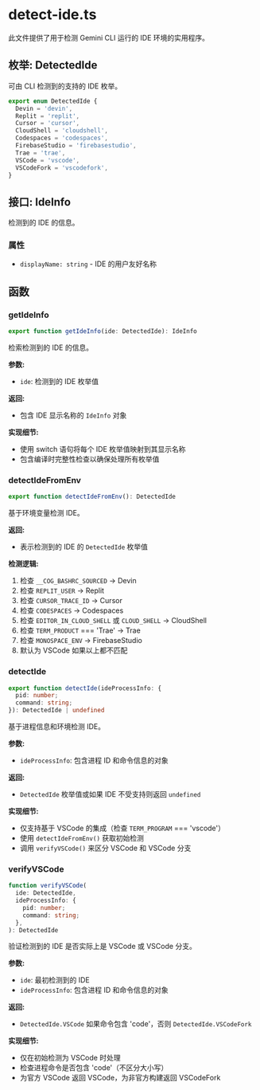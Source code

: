 # detect-ide.ts

此文件提供了用于检测 Gemini CLI 运行的 IDE 环境的实用程序。

## 枚举: DetectedIde

可由 CLI 检测到的支持的 IDE 枚举。

```typescript
export enum DetectedIde {
  Devin = 'devin',
  Replit = 'replit',
  Cursor = 'cursor',
  CloudShell = 'cloudshell',
  Codespaces = 'codespaces',
  FirebaseStudio = 'firebasestudio',
  Trae = 'trae',
  VSCode = 'vscode',
  VSCodeFork = 'vscodefork',
}
```

## 接口: IdeInfo

检测到的 IDE 的信息。

### 属性

- `displayName: string` - IDE 的用户友好名称

## 函数

### getIdeInfo

```typescript
export function getIdeInfo(ide: DetectedIde): IdeInfo
```

检索检测到的 IDE 的信息。

**参数:**
- `ide`: 检测到的 IDE 枚举值

**返回:**
- 包含 IDE 显示名称的 `IdeInfo` 对象

**实现细节:**
- 使用 switch 语句将每个 IDE 枚举值映射到其显示名称
- 包含编译时完整性检查以确保处理所有枚举值

### detectIdeFromEnv

```typescript
export function detectIdeFromEnv(): DetectedIde
```

基于环境变量检测 IDE。

**返回:**
- 表示检测到的 IDE 的 `DetectedIde` 枚举值

**检测逻辑:**
1. 检查 `__COG_BASHRC_SOURCED` → Devin
2. 检查 `REPLIT_USER` → Replit
3. 检查 `CURSOR_TRACE_ID` → Cursor
4. 检查 `CODESPACES` → Codespaces
5. 检查 `EDITOR_IN_CLOUD_SHELL` 或 `CLOUD_SHELL` → CloudShell
6. 检查 `TERM_PRODUCT` === 'Trae' → Trae
7. 检查 `MONOSPACE_ENV` → FirebaseStudio
8. 默认为 VSCode 如果以上都不匹配

### detectIde

```typescript
export function detectIde(ideProcessInfo: {
  pid: number;
  command: string;
}): DetectedIde | undefined
```

基于进程信息和环境检测 IDE。

**参数:**
- `ideProcessInfo`: 包含进程 ID 和命令信息的对象

**返回:**
- `DetectedIde` 枚举值或如果 IDE 不受支持则返回 `undefined`

**实现细节:**
- 仅支持基于 VSCode 的集成（检查 `TERM_PROGRAM` === 'vscode'）
- 使用 `detectIdeFromEnv()` 获取初始检测
- 调用 `verifyVSCode()` 来区分 VSCode 和 VSCode 分支

### verifyVSCode

```typescript
function verifyVSCode(
  ide: DetectedIde,
  ideProcessInfo: {
    pid: number;
    command: string;
  },
): DetectedIde
```

验证检测到的 IDE 是否实际上是 VSCode 或 VSCode 分支。

**参数:**
- `ide`: 最初检测到的 IDE
- `ideProcessInfo`: 包含进程 ID 和命令信息的对象

**返回:**
- `DetectedIde.VSCode` 如果命令包含 'code'，否则 `DetectedIde.VSCodeFork`

**实现细节:**
- 仅在初始检测为 VSCode 时处理
- 检查进程命令是否包含 'code'（不区分大小写）
- 为官方 VSCode 返回 VSCode，为非官方构建返回 VSCodeFork